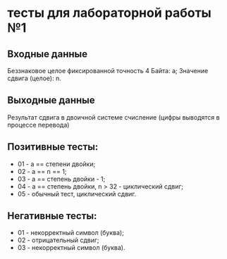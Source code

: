 # тесты для лабораторной работы №1

## Входные данные 
Беззнаковое целое фиксированной точность 4 Байта: a;
Значение сдвига (целое): n.

## Выходные данные 
Результат сдвига в двоичной системе счисление (цифры выводятся в процессе перевода)

## Позитивные тесты:
 - 01 - a == степени двойки;
 - 02 - a == n == 1;
 - 03 - a == степень двойки - 1;
 - 04 - a == степень двойки, n > 32 - циклический сдвиг;
 - 05 - обычный тест, циклический сдвиг.

## Негативные тесты:
 - 01 - некорректный символ (буква);
 - 02 - отрицательный сдвиг;
 - 03 - некорректный символ (буква).